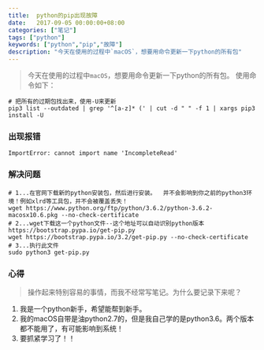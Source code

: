 ```yaml
---
title:  python的pip出现故障
date:   2017-09-05 00:00:00+08:00
categories: ["笔记"]
tags: ["python"]
keywords: ["python","pip","故障"]
description: "今天在使用的过程中`macOS`，想要用命令更新一下python的所有包"
---
```



> 今天在使用的过程中`macOS`，想要用命令更新一下python的所有包。
使用命令如下：
```shell
# 把所有的过期包找出来，使用-U来更新
pip3 list --outdated | grep '^[a-z]* (' | cut -d " " -f 1 | xargs pip3 install -U
```


### 出现报错

```shell
ImportError: cannot import name 'IncompleteRead'
```

### 解决问题

```shell
# 1...在官网下载新的python安装包，然后进行安装。  并不会影响到你之前的python3环境！例如xlrd等工具包，并不会被覆盖丢失！
wget https://www.python.org/ftp/python/3.6.2/python-3.6.2-macosx10.6.pkg --no-check-certificate
# 2...wget下载这一个python文件--这个地址可以自动识别python版本 https://bootstrap.pypa.io/get-pip.py
wget https://bootstrap.pypa.io/3.2/get-pip.py --no-check-certificate
# 3...执行此文件
sudo python3 get-pip.py  
```

### 心得

> 操作起来特别容易的事情，而我不经常写笔记。为什么要记录下来呢？

1. 我是一个python新手，希望能帮到新手。
2. 我的macOS自带是油python2.7的，但是我自己学的是python3.6。两个版本都不能用了，有可能影响到系统！
3. 要抓紧学习了！！
